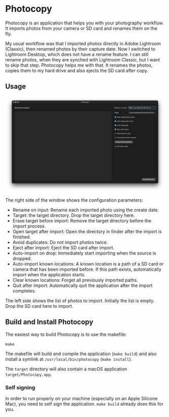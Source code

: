 # Photocopy

Photocopy is an application that helps you with your photography workflow. It imports photos from your camera or SD card and renames them on the fly.

My usual workflow was that I imported photos directly in Adobe Lightroom (Classic), then renamed photos by their capture date. Now I switched to Lightroom Desktop, which does not have a rename feature. I can still rename photos, when they are synched with Lightroom Classic, but I want to skip that step. Photocopy helps me with that. It renames the photos, copies them to my hard drive and also ejects the SD card after copy.

## Usage

![Screenshot](imgs/screen1.png "Screenshot")

The right side of the window shows the configuration parameters:

* Rename on input: Rename each imported photo using the create date.
* Target: the target directory. Drop the target directory here.
* Erase target before import: Remove the target directory before the import process.
* Open target after import: Open the directory in finder after the import is finished.
* Avoid duplicates: Do not import photos twice.
* Eject after import: Eject the SD card after import.
* Auto-import on drop: Immediately start importing when the source is dropped.
* Auto-import known locations: A known location is a path of a SD card or camera that has been imported before. If this path exists, automatically import when the application starts.
* Clear known locations: Forget all previously imported paths.
* Quit after import: Automatically quit the application after the import completes.

The left side shows the list of photos to import. Initially the list is empty. Drop the SD card here to import.


## Build and Install Photocopy

The easiest way to build Photocopy is to use the makefile:

```
make
```

The makefile will build and compile the application (`make build`) and also install a symlink at `/usr/local/bin/photocopy` (`make install`).

The `target` directory will also contain a macOS application `target/Photocopy.app`.

### Self signing

In order to run properly on your machine (especially on an Apple Silicone Mac), you need to self sign the application. `make build` already does this for you.